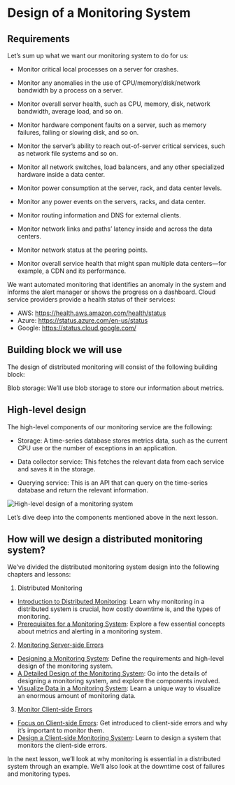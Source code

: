 # Design of a Monitoring System

## Requirements
Let’s sum up what we want our monitoring system to do for us:

- Monitor critical local processes on a server for crashes.

- Monitor any anomalies in the use of CPU/memory/disk/network bandwidth by a process on a server.

- Monitor overall server health, such as CPU, memory, disk, network bandwidth, average load, and so on.

- Monitor hardware component faults on a server, such as memory failures, failing or slowing disk, and so on.

- Monitor the server’s ability to reach out-of-server critical services, such as network file systems and so on.

- Monitor all network switches, load balancers, and any other specialized hardware inside a data center.

- Monitor power consumption at the server, rack, and data center levels.

- Monitor any power events on the servers, racks, and data center.

- Monitor routing information and DNS for external clients.

- Monitor network links and paths’ latency inside and across the data centers.

- Monitor network status at the peering points.

- Monitor overall service health that might span multiple data centers—for example, a CDN and its performance.

We want automated monitoring that identifies an anomaly in the system and informs the alert manager or shows the progress on a dashboard. Cloud service providers provide a health status of their services:

- AWS: https://health.aws.amazon.com/health/status
- Azure: https://status.azure.com/en-us/status
- Google: https://status.cloud.google.com/
## Building block we will use
The design of distributed monitoring will consist of the following building block:

Blob storage: We’ll use blob storage to store our information about metrics.
## High-level design
The high-level components of our monitoring service are the following:

- Storage: A time-series database stores metrics data, such as the current CPU use or the number of exceptions in an application.

- Data collector service: This fetches the relevant data from each service and saves it in the storage.

- Querying service: This is an API that can query on the time-series database and return the relevant information.

![High-level design of a monitoring system](./system.jpg)

Let’s dive deep into the components mentioned above in the next lesson.



## How will we design a distributed monitoring system?
We’ve divided the distributed monitoring system design into the following chapters and lessons:

1. Distributed Monitoring
- [Introduction to Distributed Monitoring](../Introduction%20to%20Distributed%20Monitoring/README.md): Learn why monitoring in a distributed system is crucial, how costly downtime is, and the types of monitoring.
- [Prerequisites for a Monitoring System](../System%20Design%20Distributed%20Monitoring/README.md): Explore a few essential concepts about metrics and alerting in a monitoring system.
2. [Monitoring Server-side Errors](../../Monitor%20Server-side%20Errors/Design%20of%20a%20Blob%20Store/README.md)
- [Designing a Monitoring System](../../Monitor%20Server-side%20Errors/Design%20of%20aa%20Blob%20Store/README.md): Define the requirements and high-level design of the monitoring system.
- [A Detailed Design of the Monitoring System](../../Monitor%20Server-side%20Errors/Detailed%20Design%20of%20a%20Monitoring%20System/README.md): Go into the details of designing a monitoring system, and explore the components involved.
- [Visualize Data in a Monitoring System](../../Monitor%20Server-side%20Errors/Visualize%20Data%20in%20a%20Monitoring%20System/README.md): Learn a unique way to visualize an enormous amount of monitoring data.
3. [Monitor Client-side Errors](../../Monitor%20Client-side%20Errors/Focus%20on%20Client-side%20Errors%20in%20a%20Monitoring%20System/README.md)
- [Focus on Client-side Errors](../../Monitor%20Client-side%20Errors/Focus%20on%20Client-side%20Errors%20in%20a%20Monitoring%20System/README.md): Get introduced to client-side errors and why it’s important to monitor them.
- [Design a Client-side Monitoring System](../../Monitor%20Client-side%20Errors/Design%20of%20a%20Client-side%20Monitoring%20System/README.md): Learn to design a system that monitors the client-side errors.

In the next lesson, we’ll look at why monitoring is essential in a distributed system through an example. We’ll also look at the downtime cost of failures and monitoring types.

